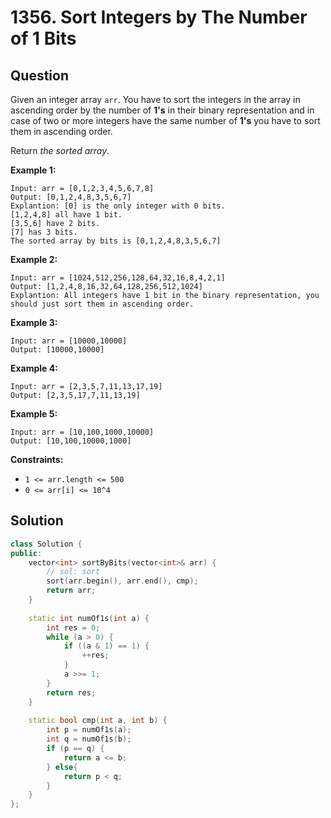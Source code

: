 # 1356. Sort Integers by The Number of 1 Bits

## Question

Given an integer array `arr`. You have to sort the integers in the array in ascending order by the number of **1's** in their binary representation and in case of two or more integers have the same number of **1's** you have to sort them in ascending order.

Return _the sorted array_.

**Example 1:**

```text
Input: arr = [0,1,2,3,4,5,6,7,8]
Output: [0,1,2,4,8,3,5,6,7]
Explantion: [0] is the only integer with 0 bits.
[1,2,4,8] all have 1 bit.
[3,5,6] have 2 bits.
[7] has 3 bits.
The sorted array by bits is [0,1,2,4,8,3,5,6,7]
```

**Example 2:**

```text
Input: arr = [1024,512,256,128,64,32,16,8,4,2,1]
Output: [1,2,4,8,16,32,64,128,256,512,1024]
Explantion: All integers have 1 bit in the binary representation, you should just sort them in ascending order.
```

**Example 3:**

```text
Input: arr = [10000,10000]
Output: [10000,10000]
```

**Example 4:**

```text
Input: arr = [2,3,5,7,11,13,17,19]
Output: [2,3,5,17,7,11,13,19]
```

**Example 5:**

```text
Input: arr = [10,100,1000,10000]
Output: [10,100,10000,1000]
```

**Constraints:**

* `1 <= arr.length <= 500`
* `0 <= arr[i] <= 10^4`

## Solution

```cpp
class Solution {
public:
    vector<int> sortByBits(vector<int>& arr) {
        // sol: sort
        sort(arr.begin(), arr.end(), cmp);
        return arr;
    }
    
    static int numOf1s(int a) {
        int res = 0;
        while (a > 0) {
            if ((a & 1) == 1) {
                ++res;
            }
            a >>= 1;
        }
        return res;
    }
    
    static bool cmp(int a, int b) {
        int p = numOf1s(a);
        int q = numOf1s(b);
        if (p == q) {
            return a <= b;
        } else{
            return p < q;
        }
    }
};
```

